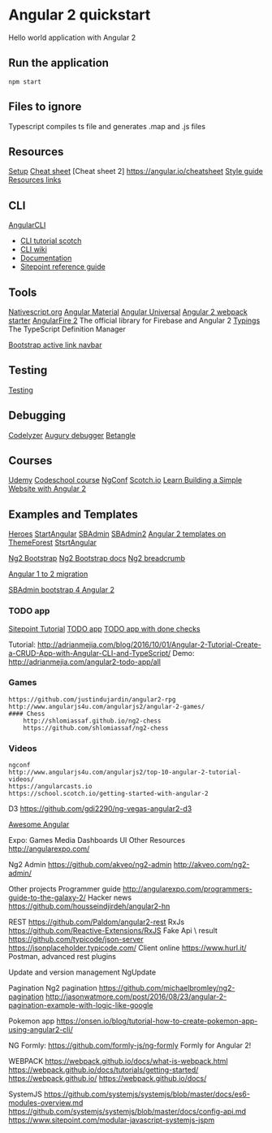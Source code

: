 # Angular 2 quickstart

Hello world application with Angular 2

## Run the application

	npm start

## Files to ignore

Typescript compiles ts file and generates .map and .js files

## Resources

[Setup](https://angular.io/docs/ts/latest/guide/setup.html)
[Cheat sheet](https://angular.io/docs/ts/latest/guide/cheatsheet.html)
[Cheat sheet 2] https://angular.io/cheatsheet
[Style guide](https://angular.io/styleguide)
[Resources links](https://angular.io/resources/#!#Education)

## CLI

[AngularCLI](https://cli.angular.io/)
- [CLI tutorial scotch](https://scotch.io/tutorials/use-the-angular-cli-for-faster-angular-2-projects)
- [CLI wiki](https://github.com/angular/angular-cli/wiki)
- [Documentation](http://ngcli.github.io/)
- [Sitepoint reference guide](https://www.sitepoint.com/ultimate-angular-cli-reference/)

## Tools

[Nativescript.org](https://www.nativescript.org/)
[Angular Material](https://material.angularjs.org/)
[Angular Universal](https://universal.angular.io/)
[Angular 2 webpack starter](https://github.com/AngularClass/angular2-webpack-starter)
[AngularFire 2](https://github.com/angular/angularfire2) The official library for Firebase and Angular 2
[Typings](https://www.npmjs.com/package/typings) The TypeScript Definition Manager

[Bootstrap active link navbar](http://stackoverflow.com/questions/35422526/how-to-set-bootstrap-navbar-active-class-in-angular-2)

## Testing

[Testing](https://angular.io/docs/ts/latest/guide/testing.html)

## Debugging

[Codelyzer](https://github.com/mgechev/codelyzer)
[Augury debugger](https://augury.angular.io/)
[Betangle](https://github.com/IgorMinar/batarangle)

## Courses

[Udemy](https://www.udemy.com/angular-2-from-the-ground-up/)
[Codeschool course](https://www.codeschool.com/pages/angular-1-vs-2)
[NgConf](https://www.ng-conf.org/)
[Scotch.io](https://school.scotch.io/guides/building-angular-apps/courses)
[Learn Building a Simple Website with Angular 2](https://www.eduonix.com/blog/video-tutorials/web-development-tutorials/learn-building-simple-website-angular-2/)

## Examples and Templates

[Heroes](https://angular.io/docs/ts/latest/tutorial/)
[StartAngular](https://startangular.com/)
[SBAdmin](https://startangular.com/product/sb-admin-bootstrap-4-angular-2/)
[SBAdmin2](https://startangular.com/product/sb-admin-angular-theme/)
[Angular 2 templates on ThemeForest](https://themeforest.net/attributes/compatible-with/angularjs%202)
[StsrtAngular](https://github.com/start-meteorjs/ani-theme-angular-meteor)

[Ng2 Bootstrap](https://ng-bootstrap.github.io)
[Ng2 Bootstrap docs](https://valor-software.com/ng2-bootstrap)
[Ng2 breadcrumb](https://github.com/gmostert/ng2-breadcrumb)

[Angular 1 to 2 migration](https://angular.io/docs/ts/latest/guide/upgrade.html)

[SBAdmin bootstrap 4 Angular 2](https://github.com/start-angular/SB-Admin-BS4-Angular-2)

### TODO app

[Sitepoint Tutorial](https://www.sitepoint.com/angular-2-tutorial/)
[TODO app](https://github.com/sitepoint-editors/angular-todo-app)
[TODO app with done checks](https://github.com/amejiarosario/angular2-todo-app)

Tutorial: http://adrianmejia.com/blog/2016/10/01/Angular-2-Tutorial-Create-a-CRUD-App-with-Angular-CLI-and-TypeScript/
Demo: http://adrianmejia.com/angular2-todo-app/all

### Games
	https://github.com/justindujardin/angular2-rpg
	http://www.angularjs4u.com/angularjs2/angular-2-games/
	#### Chess
		http://shlomiassaf.github.io/ng2-chess
		https://github.com/shlomiassaf/ng2-chess

### Videos
	ngconf
	http://www.angularjs4u.com/angularjs2/top-10-angular-2-tutorial-videos/
	https://angularcasts.io
	https://school.scotch.io/getting-started-with-angular-2

D3
	https://github.com/gdi2290/ng-vegas-angular2-d3
	
[Awesome Angular](https://github.com/AngularClass/awesome-angular)

Expo: Games		Media	Dashboards	UI	Other	Resources
	http://angularexpo.com/ 

Ng2 Admin
	https://github.com/akveo/ng2-admin
	http://akveo.com/ng2-admin/

Other projects
	Programmer guide http://angularexpo.com/programmers-guide-to-the-galaxy-2/
	Hacker news https://github.com/housseindjirdeh/angular2-hn

REST
	https://github.com/Paldom/angular2-rest
	RxJs https://github.com/Reactive-Extensions/RxJS
	Fake Api \ result https://github.com/typicode/json-server	https://jsonplaceholder.typicode.com/
	Client online https://www.hurl.it/
	Postman, advanced rest plugins

Update and version management
	NgUpdate 

Pagination
	Ng2 pagination
		https://github.com/michaelbromley/ng2-pagination
	http://jasonwatmore.com/post/2016/08/23/angular-2-pagination-example-with-logic-like-google
	
Pokemon app https://onsen.io/blog/tutorial-how-to-create-pokemon-app-using-angular2-cli/

NG Formly: https://github.com/formly-js/ng-formly Formly for Angular 2!

WEBPACK
	https://webpack.github.io/docs/what-is-webpack.html
	https://webpack.github.io/docs/tutorials/getting-started/
	https://webpack.github.io/
	https://webpack.github.io/docs/

SystemJS
	https://github.com/systemjs/systemjs/blob/master/docs/es6-modules-overview.md
	https://github.com/systemjs/systemjs/blob/master/docs/config-api.md
	https://www.sitepoint.com/modular-javascript-systemjs-jspm

